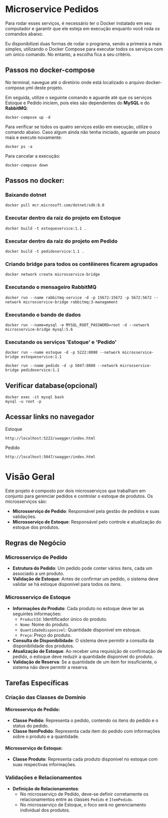 # Microservice Pedidos

Para rodar esses serviços, é necessário ter o Docker instalado em seu computador e garantir que ele esteja em execução enquanto você roda os comandos abaixo.

Eu disponibilizei duas formas de rodar o programa, sendo a primeira a mais simples, utilizando o Docker Compose para executar todos os serviços com um único comando. No entanto, a escolha fica a seu critério.

## Passos no docker-compose

No terminal, navegue até o diretório onde está localizado o arquivo docker-compose.yml deste projeto.

Em seguida, utilize o seguinte comando e aguarde até que os serviços Estoque e Pedido iniciem, pois eles são dependentes do **MySQL** e do **RabbitMQ**:

```
docker-compose up -d
```
Para verificar se todos os quatro serviços estão em execução, utilize o comando abaixo. Caso algum ainda não tenha iniciado, aguarde um pouco mais e execute novamente:
```
docker ps -a
```
Para cancelar a execução:
```
docker-compose down
```


## Passos no docker:

### Baixando dotnet
```
docker pull mcr.microsoft.com/dotnet/sdk:8.0
```

### Executar dentro da raiz do projeto em Estoque
```
docker build -t estoqueservice:1.1 .
```

### Executar dentro da raiz do projeto em Pedido
```
docker build -t pedidoservice:1.1 .
```

### Criando bridge para todos os contêineres ficarem agrupados
```
docker network create microsservice-bridge
```

### Executando o mensageiro RabbitMQ

```
docker run --name rabbitmq-service -d -p 15672:15672 -p 5672:5672 --network microsservice-bridge rabbitmq:3-management
```

### Executando o bando de dados 
```
docker run --name=mysql -e MYSQL_ROOT_PASSWORD=root -d --network microsservice-bridge mysql:5.6
```

### Executando os serviços 'Estoque' e 'Pedido'
```
docker run --name estoque -d -p 5222:8080 --network microsservice-bridge estoqueservice:1.1
```
```
docker run --name pedido -d -p 5047:8080 --network microsservice-bridge pedidoservice:1.1
```

## Verificar database(opcional)
```
docker exec -it mysql bash
mysql -u root -p
```

## Acessar links no navegador
Estoque
```
http://localhost:5222/swagger/index.html
```

Pedido
```
http://localhost:5047/swagger/index.html
```

# Visão Geral

Este projeto é composto por dois microsserviços que trabalham em conjunto para gerenciar pedidos e controlar o estoque de produtos. Os microsserviços são:

- **Microsserviço de Pedido**: Responsável pela gestão de pedidos e suas validações.
- **Microsserviço de Estoque**: Responsável pelo controle e atualização do estoque dos produtos.

## Regras de Negócio

### Microsserviço de Pedido

- **Estrutura do Pedido**: Um pedido pode conter vários itens, cada um associado a um produto.
- **Validação de Estoque**: Antes de confirmar um pedido, o sistema deve validar se há estoque disponível para todos os itens.

### Microsserviço de Estoque

- **Informações do Produto**: Cada produto no estoque deve ter as seguintes informações:
  - `ProductId`: Identificador único do produto.
  - `Nome`: Nome do produto.
  - `QuantidadeDisponivel`: Quantidade disponível em estoque.
  - `Preço`: Preço do produto.
- **Consulta de Disponibilidade**: O sistema deve permitir a consulta da disponibilidade dos produtos.
- **Atualização de Estoque**: Ao receber uma requisição de confirmação de pedido, o estoque deve reduzir a quantidade disponível do produto.
- **Validação de Reserva**: Se a quantidade de um item for insuficiente, o sistema não deve permitir a reserva.

## Tarefas Específicas

### Criação das Classes de Domínio

#### Microsserviço de Pedido:

- **Classe Pedido**: Representa o pedido, contendo os itens do pedido e o status do pedido.
- **Classe ItemPedido**: Representa cada item do pedido com informações sobre o produto e a quantidade.

#### Microsserviço de Estoque:

- **Classe Produto**: Representa cada produto disponível no estoque com suas respectivas informações.

### Validações e Relacionamentos

- **Definição de Relacionamentos**:
  - No microsserviço de Pedido, deve-se definir corretamente os relacionamentos entre as classes `Pedido` e `ItemPedido`.
  - No microsserviço de Estoque, o foco será no gerenciamento individual dos produtos.
